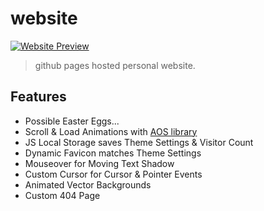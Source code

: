 # website

[![Website Preview](assets/img/preview.jpg)](https://alikratel.com.tr)

> github pages hosted personal website.

## Features

- Possible Easter Eggs...
- Scroll & Load Animations with [AOS library](https://github.com/michalsnik/aos)
- JS Local Storage saves Theme Settings & Visitor Count
- Dynamic Favicon matches Theme Settings
- Mouseover for Moving Text Shadow
- Custom Cursor for Cursor & Pointer Events
- Animated Vector Backgrounds
- Custom 404 Page
